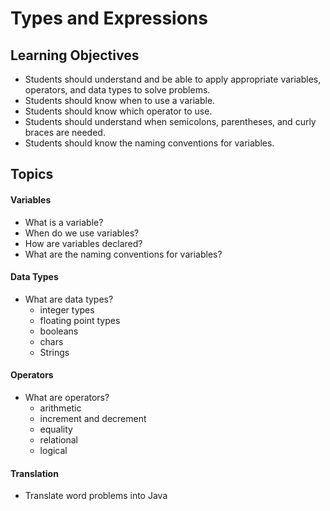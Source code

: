 # Types and Expressions

## Learning Objectives

- Students should understand and be able to apply appropriate variables, operators, and data types to solve problems.
- Students should know when to use a variable.
- Students should know which operator to use.
- Students should understand when semicolons, parentheses, and curly braces are needed.
- Students should know the naming conventions for variables.

## Topics
#### Variables

- What is a variable?
- When do we use variables?
- How are variables declared?
- What are the naming conventions for variables?

#### Data Types

- What are data types?
  - integer types
  - floating point types
  - booleans
  - chars
  - Strings

#### Operators

- What are operators?
  - arithmetic
  - increment and decrement
  - equality
  - relational
  - logical
  
#### Translation

- Translate word problems into Java


